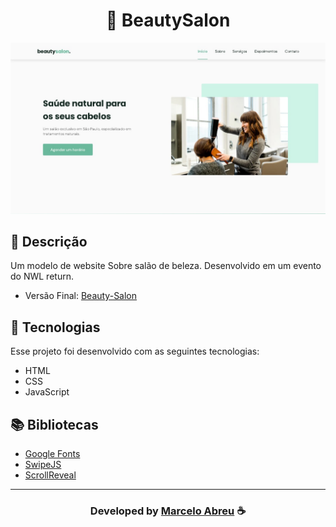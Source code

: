 <h1 align="center">
  🧴 BeautySalon
</h1>

<img src="assets/img/preview.jpeg">

## 📝 Descrição 

Um modelo de website Sobre salão de beleza. Desenvolvido em um evento do NWL return.

- Versão Final: [Beauty-Salon](https://marcelo-abreeu.github.io/Beauty-Salon/)

## 🚀 Tecnologias

Esse projeto foi desenvolvido com as seguintes tecnologias:

- HTML
- CSS
- JavaScript

## 📚 Bibliotecas

- [Google Fonts](https://fonts.google.com/)
- [SwipeJS](https://github.com/nolimits4web/Swiper)
- [ScrollReveal](https://scrollrevealjs.org)


-----

  <h3 align="center"> Developed by <a href="#">Marcelo Abreu</a> ☕</h3>
  
